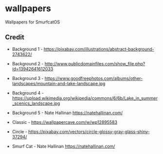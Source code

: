 # wallpapers
Wallpapers for SmurfcatOS

## Credit
- Background 1 - https://pixabay.com/illustrations/abstract-background-2743622/
- Background 2 - http://www.publicdomainfiles.com/show_file.php?id=13942641612033
- Background 3 - https://www.goodfreephotos.com/albums/other-landscapes/mountain-and-lake-landscape.jpg
- Background 4 - https://upload.wikimedia.org/wikipedia/commons/6/6b/Lake_in_summer_scenics_landscape.jpg
- Background 5 - Nate Hallinan https://natehallinan.com/
- Classic - https://wallpapercave.com/w/wp12895583

- Circle - https://pixabay.com/vectors/circle-glossy-gray-glass-shiny-37294/
- Smurf Cat - Nate Hallinan https://natehallinan.com/
